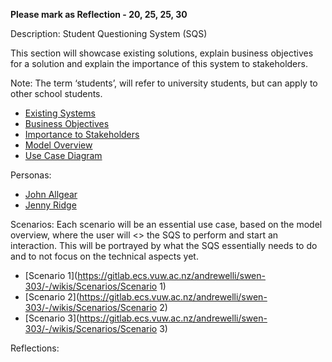 **Please mark as Reflection - 20, 25, 25, 30**

Description: 
Student Questioning System (SQS)

This section will showcase existing solutions, explain business objectives for a solution and explain the importance of this system to stakeholders. 

Note: The term ‘students’, will refer to university students, but can apply to other school students.

*  [Existing Systems](https://gitlab.ecs.vuw.ac.nz/andrewelli/swen-303/-/wikis/Description/Existing-Systems)
*  [Business Objectives](https://gitlab.ecs.vuw.ac.nz/andrewelli/swen-303/-/wikis/Description/Business-Objectives)
*  [Importance to Stakeholders](https://gitlab.ecs.vuw.ac.nz/andrewelli/swen-303/-/wikis/Description/Importance-to-stakeholders)
*  [Model Overview](https://gitlab.ecs.vuw.ac.nz/andrewelli/swen-303/-/wikis/Description/Model-Overview)
*  [Use Case Diagram](https://gitlab.ecs.vuw.ac.nz/andrewelli/swen-303/-/wikis/Description/Use-Case-Diagram)

Personas:
*  [John Allgear](https://gitlab.ecs.vuw.ac.nz/andrewelli/swen-303/-/wikis/Personas/John-Allgear)
*  [Jenny Ridge](https://gitlab.ecs.vuw.ac.nz/andrewelli/swen-303/-/wikis/Personas/Jenny-Ridge)

Scenarios:
Each scenario will be an essential use case, based on the model overview, where the user will <<choose>> the SQS to perform and start an interaction. This will be portrayed by what the SQS essentially needs to do and to not focus on the technical aspects yet.
*  [Scenario 1](https://gitlab.ecs.vuw.ac.nz/andrewelli/swen-303/-/wikis/Scenarios/Scenario 1)
*  [Scenario 2](https://gitlab.ecs.vuw.ac.nz/andrewelli/swen-303/-/wikis/Scenarios/Scenario 2)
*  [Scenario 3](https://gitlab.ecs.vuw.ac.nz/andrewelli/swen-303/-/wikis/Scenarios/Scenario 3)

Reflections: